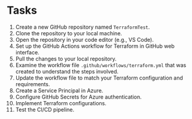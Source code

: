 # Tasks

1. Create a new GitHub repository named `TerraformTest`.
2. Clone the repository to your local machine.
3. Open the repository in your code editor (e.g., VS Code).
4. Set up the GitHub Actions workflow for Terraform in GitHub web interface.
5. Pull the changes to your local repository.
6. Examine the workflow file `.github/workflows/terraform.yml` that was created to understand the steps involved.
7. Update the workflow file to match your Terraform configuration and requirements.
8. Create a Service Principal in Azure.
9. Configure GitHub Secrets for Azure authentication.
10. Implement Terraform configurations.
11. Test the CI/CD pipeline.